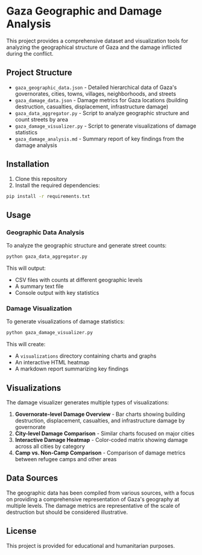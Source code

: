 # Gaza Geographic and Damage Analysis

This project provides a comprehensive dataset and visualization tools for analyzing the geographical structure of Gaza and the damage inflicted during the conflict.

## Project Structure

- `gaza_geographic_data.json` - Detailed hierarchical data of Gaza's governorates, cities, towns, villages, neighborhoods, and streets
- `gaza_damage_data.json` - Damage metrics for Gaza locations (building destruction, casualties, displacement, infrastructure damage)
- `gaza_data_aggregator.py` - Script to analyze geographic structure and count streets by area
- `gaza_damage_visualizer.py` - Script to generate visualizations of damage statistics
- `gaza_damage_analysis.md` - Summary report of key findings from the damage analysis

## Installation

1. Clone this repository
2. Install the required dependencies:

```bash
pip install -r requirements.txt
```

## Usage

### Geographic Data Analysis

To analyze the geographic structure and generate street counts:

```bash
python gaza_data_aggregator.py
```

This will output:
- CSV files with counts at different geographic levels
- A summary text file
- Console output with key statistics

### Damage Visualization

To generate visualizations of damage statistics:

```bash
python gaza_damage_visualizer.py
```

This will create:
- A `visualizations` directory containing charts and graphs
- An interactive HTML heatmap
- A markdown report summarizing key findings

## Visualizations

The damage visualizer generates multiple types of visualizations:

1. **Governorate-level Damage Overview** - Bar charts showing building destruction, displacement, casualties, and infrastructure damage by governorate
2. **City-level Damage Comparison** - Similar charts focused on major cities
3. **Interactive Damage Heatmap** - Color-coded matrix showing damage across all cities by category
4. **Camp vs. Non-Camp Comparison** - Comparison of damage metrics between refugee camps and other areas

## Data Sources

The geographic data has been compiled from various sources, with a focus on providing a comprehensive representation of Gaza's geography at multiple levels. The damage metrics are representative of the scale of destruction but should be considered illustrative.

## License

This project is provided for educational and humanitarian purposes.
